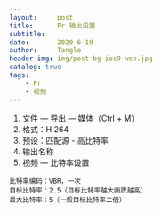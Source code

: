 ```yaml
---
layout:     post
title:      Pr 输出设置
subtitle:   
date:       2020-6-19
author:     Tangle
header-img: img/post-bg-ios9-web.jpg
catalog: true
tags:
    - Pr
    - 视频
---
```


1. 文件 — 导出 — 媒体（Ctrl + M）
2. 格式：H.264
3. 预设：匹配源 - 高比特率
4. 输出名称
5. 视频 — 比特率设置

```
比特率编码：VBR，一次
目标比特率：2.5（目标比特率越大画质越高）
最大比特率：5（一般目标比特率二倍）
```
